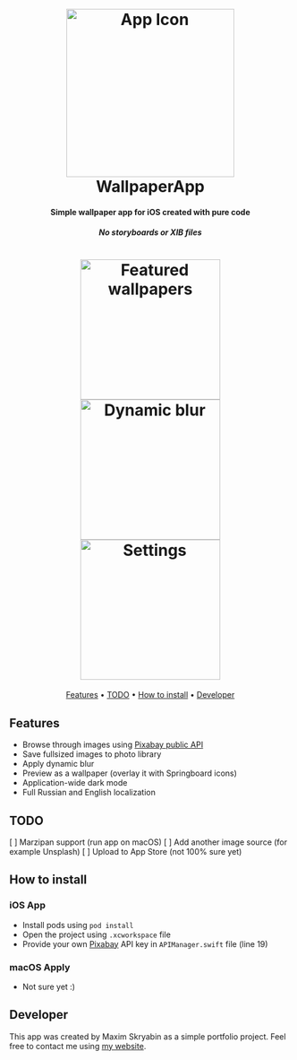 <h1 align="center">
  <br>
  <img src="https://raw.githubusercontent.com/moridaffy/wallpaper-ios/master/Extra/logo_wallpaperapp.png" alt="App Icon" width="300">
  <br>
  WallpaperApp
  <br>
</h1>

<h4 align="center">Simple wallpaper app for iOS created with pure code</h4>
<h5 align="center">No storyboards or XIB files</h5>

<h1 align="center">
<img src="https://raw.githubusercontent.com/moridaffy/wallpaper-ios/master/Extra/screen_1.png" alt="Featured wallpapers" width="250"> <img src="https://raw.githubusercontent.com/moridaffy/wallpaper-ios/master/Extra/screen_2.png" alt="Dynamic blur" width="250"> <img src="https://raw.githubusercontent.com/moridaffy/wallpaper-ios/master/Extra/screen_3.png" alt="Settings" width="250">
</h1>

<p align="center">
  <a href="#Features">Features</a> •
  <a href="#TODO">TODO</a> •
  <a href="#How-to-install">How to install</a> •
  <a href="#Developer">Developer</a>
</p>

## Features
* Browse through images using <a href="https://pixabay.com/api/docs/">Pixabay public API</a>
* Save fullsized images to photo library
* Apply dynamic blur
* Preview as a wallpaper (overlay it with Springboard icons)
* Application-wide dark mode
* Full Russian and English localization

## TODO
[ ] Marzipan support (run app on macOS)
[ ] Add another image source (for example Unsplash)
[ ] Upload to App Store (not 100% sure yet)

## How to install
### iOS App
* Install pods using ```pod install```
* Open the project using ```.xcworkspace``` file
* Provide your own <a href="https://pixabay.com/api/docs/">Pixabay</a> API key in ```APIManager.swift``` file (line 19)
### macOS Apply
* Not sure yet :)

## Developer
This app was created by Maxim Skryabin as a simple portfolio project. Feel free to contact me using <a href="http://mskr.name/contact/">my website</a>.
